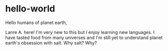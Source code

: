 # hello-world

Hello humans of planet earth,

Lanre A. here! I'm very new to this but I enjoy learning new languages. 
I have tasted food from many universes and I'm still yet to understand planet earth's obsession with salt.
Why salt? Why?
